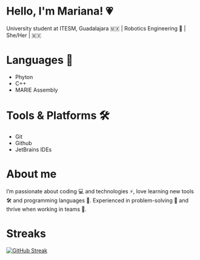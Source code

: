 # Hello, I'm Mariana! 💗


University student at ITESM, Guadalajara 🇲🇽 | Robotics Engineering 🤖 | She/Her | 🇲🇽


# Languages 🧩
* Phyton
* C++
* MARIE Assembly

# Tools & Platforms 🛠️
* Git
* Github
* JetBrains IDEs

# About me
I’m passionate about coding 💻 and technologies ⚡, love learning new tools 🛠️ and programming languages 📝. Experienced in problem-solving 🧩 and thrive when working in teams 🤝.

# Streaks
[![GitHub Streak](https://streak-stats.demolab.com?user=MarianaEileen&theme=shades-of-purple&hide_border=true&mode=weekly)](https://git.io/streak-stats)
